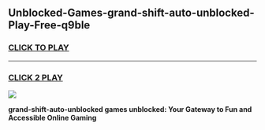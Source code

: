 
## Unblocked-Games-grand-shift-auto-unblocked-Play-Free-q9ble
<h3>
<a href="https://premium76.site?title=grand-shift-auto-unblocked&ref=18A1">CLICK TO PLAY</a></h3>
<hr>

<h3>
<a href="https://premium76.site?title=grand-shift-auto-unblocked&ref=18A1">CLICK 2 PLAY</a>
  
</h3>

<a href="https://premium76.site?title=grand-shift-auto-unblocked&ref=18A1"><img src="https://clearcache.store/games.png"></a>


**grand-shift-auto-unblocked games unblocked: Your Gateway to Fun and Accessible Online Gaming**
